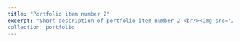 ```yaml
---
title: "Portfolio item number 2"
excerpt: "Short description of portfolio item number 2 <br/><img src='/images/500x300.png'>
collection: portfolio
---
```

